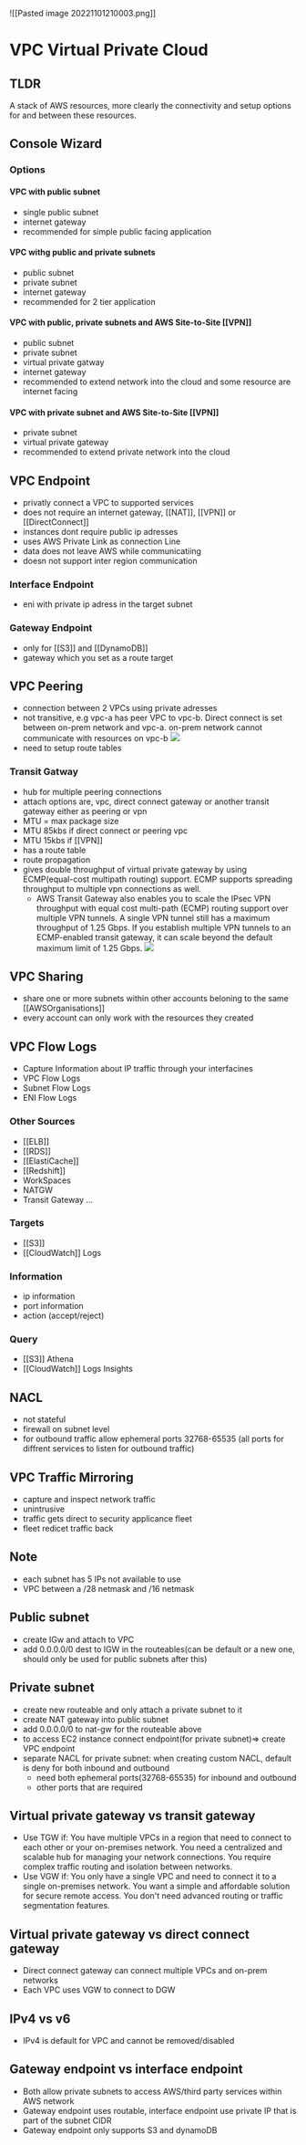 ![[Pasted image 20221101210003.png]]
# VPC Virtual Private Cloud

## TLDR
A stack of AWS resources, more clearly the connectivity and setup options for and between these resources.

## Console Wizard

### Options

#### VPC with public subnet
- single public subnet
- internet gateway
- recommended for simple public facing application

#### VPC withg public and private subnets
- public subnet
- private subnet
- internet gateway
- recommended for 2 tier application

#### VPC with public, private subnets and AWS Site-to-Site [[VPN]]
- public subnet
- private subnet
- virtual private gatway
- internet gateway
- recommended to extend network into the cloud and some resource are internet facing

#### VPC with private subnet and AWS Site-to-Site [[VPN]]
- private subnet
- virtual private gateway
- recommended to extend private network into the cloud

## VPC Endpoint
- privatly connect a VPC to supported services 
- does not require an internet gateway, [[NAT]], [[VPN]] or [[DirectConnect]]
- instances dont require public ip adresses
- uses AWS Private Link as connection Line
- data does not leave AWS while communicatiing
- doesn not support inter region communication

### Interface Endpoint
- eni with private ip adress in the target subnet

### Gateway Endpoint
- only for [[S3]] and [[DynamoDB]]
- gateway which you set as a route target 

## VPC Peering
- connection between 2 VPCs using private adresses
- not transitive, e.g vpc-a has peer VPC to vpc-b. Direct connect is set between on-prem network and vpc-a. on-prem network cannot communicate with resources on vpc-b
  ![](2024-01-09-16-20-26.png)
- need to setup route tables

### Transit Gatway
- hub for multiple peering connections
- attach options are, vpc, direct connect gateway or another transit gateway either as peering or vpn
- MTU = max package size
- MTU 85kbs if direct connect or peering vpc
- MTU 15kbs if [[VPN]]
- has a route table
- route propagation
- gives double throughput of virtual private gateway by using ECMP(equal-cost multipath routing) support. ECMP supports spreading throughput to multiple vpn connections as well.
  - AWS Transit Gateway also enables you to scale the IPsec VPN throughput with equal cost multi-path (ECMP) routing support over multiple VPN tunnels. A single VPN tunnel still has a maximum throughput of 1.25 Gbps. If you establish multiple VPN tunnels to an ECMP-enabled transit gateway, it can scale beyond the default maximum limit of 1.25 Gbps.
![](assets/2024-01-25-14-29-28.png)
## VPC Sharing
- share one or more subnets within other accounts beloning to the same [[AWSOrganisations]]
- every account can only work with the resources they created

## VPC Flow Logs
- Capture Information about IP traffic through your interfacines
- VPC Flow Logs
- Subnet Flow Logs
- ENI Flow Logs

### Other Sources
- [[ELB]]
- [[RDS]]
- [[ElastiCache]]
- [[Redshift]]
- WorkSpaces 
- NATGW
- Transit Gateway
...


### Targets
- [[S3]]
- [[CloudWatch]] Logs
### Information
- ip information
- port information
- action (accept/reject)

### Query
- [[S3]] Athena
- [[CloudWatch]] Logs Insights

## NACL
- not stateful
- firewall on subnet level
- for outbound traffic allow ephemeral ports 32768-65535 (all ports for diffrent services to listen for outbound traffic)

## VPC Traffic Mirroring
- capture and inspect network traffic
- unintrusive
- traffic gets direct to security applicance fleet
- fleet redicet traffic back

## Note
- each subnet has 5 IPs not available to use
- VPC between a /28 netmask and /16 netmask
## Public subnet
- create IGw and attach to VPC
- add 0.0.0.0/0 dest to IGW in the routeables(can be default or a new one, should only be used for public subnets after this)

## Private subnet
- create new routeable and only attach a private subnet to it
- create NAT gateway into public subnet
- add 0.0.0.0/0 to nat-gw for the routeable above
- to access EC2 instance connect endpoint(for private subnet)=> create VPC endpoint 
- separate NACL for private subnet: when creating custom NACL, default is deny for both inbound and outbound
  - need both ephemeral ports(32768-65535) for inbound and outbound
  - other ports that are required

## Virtual private gateway vs transit gateway
- Use TGW if:
You have multiple VPCs in a region that need to connect to each other or your on-premises network.
You need a centralized and scalable hub for managing your network connections.
You require complex traffic routing and isolation between networks.
- Use VGW if:
You only have a single VPC and need to connect it to a single on-premises network.
You want a simple and affordable solution for secure remote access.
You don't need advanced routing or traffic segmentation features.
## Virtual private gateway vs direct connect gateway
- Direct connect gateway can connect multiple VPCs and on-prem networks
- Each VPC uses VGW to connect to DGW

## IPv4 vs v6
- IPv4 is default for VPC and cannot be removed/disabled

## Gateway endpoint vs interface endpoint
- Both allow private subnets to access AWS/third party services within AWS network
- Gateway endpoint uses routable, interface endpoint use private IP that is part of the subnet CIDR
- Gateway endpoint only supports S3 and dynamoDB